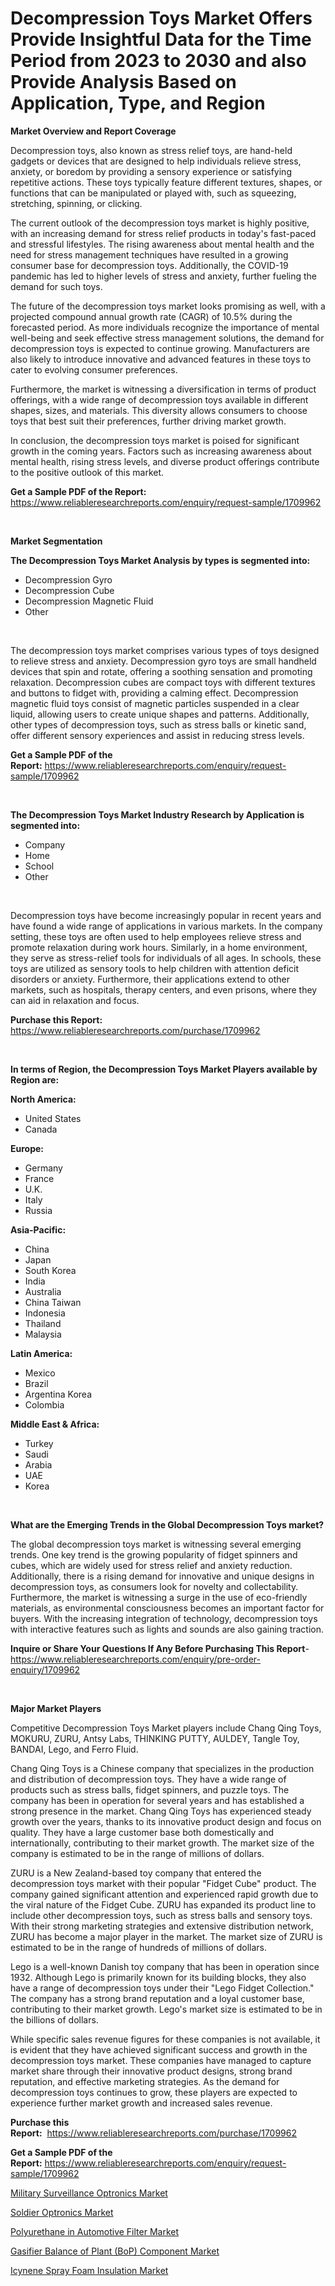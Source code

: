<p><h1>Decompression Toys Market Offers Provide Insightful Data for the Time Period from 2023 to 2030 and also Provide Analysis Based on Application, Type, and Region</h1></p><p><strong>Market Overview and Report Coverage</strong></p>
<p><p>Decompression toys, also known as stress relief toys, are hand-held gadgets or devices that are designed to help individuals relieve stress, anxiety, or boredom by providing a sensory experience or satisfying repetitive actions. These toys typically feature different textures, shapes, or functions that can be manipulated or played with, such as squeezing, stretching, spinning, or clicking.</p><p>The current outlook of the decompression toys market is highly positive, with an increasing demand for stress relief products in today's fast-paced and stressful lifestyles. The rising awareness about mental health and the need for stress management techniques have resulted in a growing consumer base for decompression toys. Additionally, the COVID-19 pandemic has led to higher levels of stress and anxiety, further fueling the demand for such toys.</p><p>The future of the decompression toys market looks promising as well, with a projected compound annual growth rate (CAGR) of 10.5% during the forecasted period. As more individuals recognize the importance of mental well-being and seek effective stress management solutions, the demand for decompression toys is expected to continue growing. Manufacturers are also likely to introduce innovative and advanced features in these toys to cater to evolving consumer preferences.</p><p>Furthermore, the market is witnessing a diversification in terms of product offerings, with a wide range of decompression toys available in different shapes, sizes, and materials. This diversity allows consumers to choose toys that best suit their preferences, further driving market growth.</p><p>In conclusion, the decompression toys market is poised for significant growth in the coming years. Factors such as increasing awareness about mental health, rising stress levels, and diverse product offerings contribute to the positive outlook of this market.</p></p>
<p><strong>Get a Sample PDF of the Report:</strong> <a href="https://www.reliableresearchreports.com/enquiry/request-sample/1709962">https://www.reliableresearchreports.com/enquiry/request-sample/1709962</a></p>
<p>&nbsp;</p>
<p><strong>Market Segmentation</strong></p>
<p><strong>The Decompression Toys Market Analysis by types is segmented into:</strong></p>
<p><ul><li>Decompression Gyro</li><li>Decompression Cube</li><li>Decompression Magnetic Fluid</li><li>Other</li></ul></p>
<p>&nbsp;</p>
<p><p>The decompression toys market comprises various types of toys designed to relieve stress and anxiety. Decompression gyro toys are small handheld devices that spin and rotate, offering a soothing sensation and promoting relaxation. Decompression cubes are compact toys with different textures and buttons to fidget with, providing a calming effect. Decompression magnetic fluid toys consist of magnetic particles suspended in a clear liquid, allowing users to create unique shapes and patterns. Additionally, other types of decompression toys, such as stress balls or kinetic sand, offer different sensory experiences and assist in reducing stress levels.</p></p>
<p><strong>Get a Sample PDF of the Report:</strong>&nbsp;<a href="https://www.reliableresearchreports.com/enquiry/request-sample/1709962">https://www.reliableresearchreports.com/enquiry/request-sample/1709962</a></p>
<p>&nbsp;</p>
<p><strong>The Decompression Toys Market Industry Research by Application is segmented into:</strong></p>
<p><ul><li>Company</li><li>Home</li><li>School</li><li>Other</li></ul></p>
<p>&nbsp;</p>
<p><p>Decompression toys have become increasingly popular in recent years and have found a wide range of applications in various markets. In the company setting, these toys are often used to help employees relieve stress and promote relaxation during work hours. Similarly, in a home environment, they serve as stress-relief tools for individuals of all ages. In schools, these toys are utilized as sensory tools to help children with attention deficit disorders or anxiety. Furthermore, their applications extend to other markets, such as hospitals, therapy centers, and even prisons, where they can aid in relaxation and focus.</p></p>
<p><strong>Purchase this Report:</strong>&nbsp; <a href="https://www.reliableresearchreports.com/purchase/1709962">https://www.reliableresearchreports.com/purchase/1709962</a></p>
<p>&nbsp;</p>
<p><strong>In terms of Region, the Decompression Toys Market Players available by Region are:</strong></p>
<p>
    <p> <strong> North America: </strong>
        <ul>
            <li>United States</li>
            <li>Canada</li>
        </ul>
        </p> 
    <p> <strong> Europe: </strong>
        <ul>
            <li>Germany</li>
            <li>France</li>
            <li>U.K.</li>
            <li>Italy</li>
            <li>Russia</li>
        </ul>
        </p> 
    <p> <strong> Asia-Pacific: </strong>
        <ul>
            <li>China</li>
            <li>Japan</li>
            <li>South Korea</li>
            <li>India</li>
            <li>Australia</li>
            <li>China Taiwan</li>
            <li>Indonesia</li>
            <li>Thailand</li>
            <li>Malaysia</li>
        </ul>
        </p> 
    <p> <strong> Latin America: </strong>
        <ul>
            <li>Mexico</li>
            <li>Brazil</li>
            <li>Argentina Korea</li>
            <li>Colombia</li>
        </ul>
        </p> 
    <p> <strong> Middle East & Africa: </strong>
        <ul>
            <li>Turkey</li>
            <li>Saudi</li>
            <li>Arabia</li>
            <li>UAE</li>
            <li>Korea</li>
        </ul>
    </p>
    </p>
<p>&nbsp;</p>
<p><strong>What are the Emerging Trends in the Global Decompression Toys market?</strong></p>
<p><p>The global decompression toys market is witnessing several emerging trends. One key trend is the growing popularity of fidget spinners and cubes, which are widely used for stress relief and anxiety reduction. Additionally, there is a rising demand for innovative and unique designs in decompression toys, as consumers look for novelty and collectability. Furthermore, the market is witnessing a surge in the use of eco-friendly materials, as environmental consciousness becomes an important factor for buyers. With the increasing integration of technology, decompression toys with interactive features such as lights and sounds are also gaining traction.</p></p>
<p><strong>Inquire or Share Your Questions If Any Before Purchasing This Report</strong>- <a href="https://www.reliableresearchreports.com/enquiry/pre-order-enquiry/1709962">https://www.reliableresearchreports.com/enquiry/pre-order-enquiry/1709962</a></p>
<p>&nbsp;</p>
<p><strong>Major Market Players</strong></p>
<p><p>Competitive Decompression Toys Market players include Chang Qing Toys, MOKURU, ZURU, Antsy Labs, THINKING PUTTY, AULDEY, Tangle Toy, BANDAI, Lego, and Ferro Fluid. </p><p>Chang Qing Toys is a Chinese company that specializes in the production and distribution of decompression toys. They have a wide range of products such as stress balls, fidget spinners, and puzzle toys. The company has been in operation for several years and has established a strong presence in the market. Chang Qing Toys has experienced steady growth over the years, thanks to its innovative product design and focus on quality. They have a large customer base both domestically and internationally, contributing to their market growth. The market size of the company is estimated to be in the range of millions of dollars.</p><p>ZURU is a New Zealand-based toy company that entered the decompression toys market with their popular "Fidget Cube" product. The company gained significant attention and experienced rapid growth due to the viral nature of the Fidget Cube. ZURU has expanded its product line to include other decompression toys, such as stress balls and sensory toys. With their strong marketing strategies and extensive distribution network, ZURU has become a major player in the market. The market size of ZURU is estimated to be in the range of hundreds of millions of dollars.</p><p>Lego is a well-known Danish toy company that has been in operation since 1932. Although Lego is primarily known for its building blocks, they also have a range of decompression toys under their "Lego Fidget Collection." The company has a strong brand reputation and a loyal customer base, contributing to their market growth. Lego's market size is estimated to be in the billions of dollars.</p><p>While specific sales revenue figures for these companies is not available, it is evident that they have achieved significant success and growth in the decompression toys market. These companies have managed to capture market share through their innovative product designs, strong brand reputation, and effective marketing strategies. As the demand for decompression toys continues to grow, these players are expected to experience further market growth and increased sales revenue.</p></p>
<p><strong>Purchase this Report:</strong>&nbsp;&nbsp;<a href="https://www.reliableresearchreports.com/purchase/1709962">https://www.reliableresearchreports.com/purchase/1709962</a></p>
<p></p>
<p><strong>Get a Sample PDF of the Report:</strong>&nbsp;<a href="https://www.reliableresearchreports.com/enquiry/request-sample/1709962">https://www.reliableresearchreports.com/enquiry/request-sample/1709962</a></p>
<p><p><a href="https://medium.com/@plan.sock.color/military-surveillance-optronics-market-outlook-industry-overview-and-forecast-2023-to-2030-e68d4c378ccd">Military Surveillance Optronics Market</a></p><p><a href="https://medium.com/@favor.look.seal/soldier-optronics-market-outlook-industry-overview-and-forecast-2023-to-2030-e955cbe0c019">Soldier Optronics Market</a></p><p><a href="https://www.linkedin.com/pulse/polyurethane-automotive-filter-market-share-amp-new-trends-rdbrc/">Polyurethane in Automotive Filter Market</a></p><p><a href="https://github.com/abdelrhmankishk22/Market-Research-Report-List-1/blob/main/gasifier-balance-of-plant-bop-component-market.md">Gasifier Balance of Plant (BoP) Component Market</a></p><p><a href="https://www.linkedin.com/pulse/decoding-icynene-spray-foam-insulation-market-deep-dive-odufc/">Icynene Spray Foam Insulation Market</a></p></p>